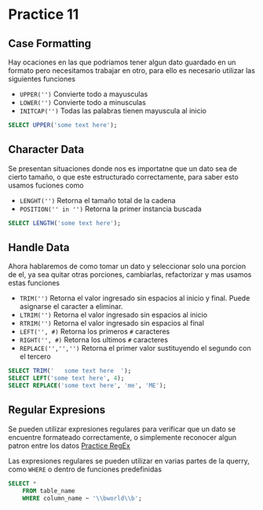 # Practice 11


## Case Formatting
Hay ocaciones en las que podriamos tener algun dato guardado en un formato pero necesitamos trabajar en otro, para ello es necesario utilizar las siguientes funciones

- `UPPER('')` Convierte todo a mayusculas
- `LOWER('')` Convierte todo a minusculas
- `INITCAP('')` Todas las palabras tienen mayuscula al inicio
```sql
SELECT UPPER('some text here');
```

## Character Data
Se presentan situaciones donde nos es importatne que un dato sea de cierto tamaño, o que este estructurado correctamente, para saber esto usamos fuciones como
- `LENGHT('')` Retorna el tamaño total de la cadena
- `POSITION('' in '')` Retorna la primer instancia buscada
```sql
SELECT LENGTH('some text here');
```

## Handle Data
Ahora hablaremos de como tomar un dato y seleccionar solo una porcion de el, ya sea quitar otras porciones, cambiarlas, refactorizar y mas usamos estas funciones
- `TRIM('')` Retorna el valor ingresado sin espacios al inicio y final. Puede asignarse el caracter a eliminar.
- `LTRIM('')` Retorna el valor ingresado sin espacios al inicio
- `RTRIM('')` Retorna el valor ingresado sin espacios al final
- `LEFT('', #)` Retorna los primeros `#` caracteres
- `RIGHT('', #)` Retorna los ultimos `#` caracteres
- `REPLACE('','','')` Retorna el primer valor sustituyendo el segundo con el tercero
```sql
SELECT TRIM('   some text here  ');
SELECT LEFT('some text here', 4);
SELECT REPLACE('some text here', 'me', 'ME');
```

## Regular Expresions
Se pueden utilizar expresiones regulares para verificar que un dato se encuentre formateado correctamente, o simplemente reconocer algun patron entre los datos
[Practice RegEx](https://regex101.com/)

Las expresiones regulares se pueden utilizar en varias partes de la querry, como `WHERE` o dentro de funciones predefinidas
```sql
SELECT *
    FROM table_name
    WHERE column_name ~ '\\bworld\\b';
```